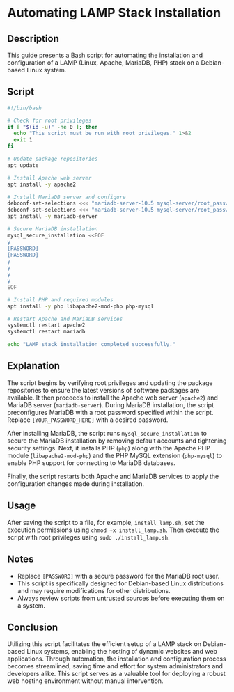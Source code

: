 # Automating LAMP Stack Installation

## Description

This guide presents a Bash script for automating the installation and configuration of a LAMP (Linux, Apache, MariaDB, PHP) stack on a Debian-based Linux system.

## Script

```bash
#!/bin/bash

# Check for root privileges
if [ "$(id -u)" -ne 0 ]; then
  echo "This script must be run with root privileges." 1>&2
  exit 1
fi

# Update package repositories
apt update

# Install Apache web server
apt install -y apache2

# Install MariaDB server and configure
debconf-set-selections <<< "mariadb-server-10.5 mysql-server/root_password password [YOUR_PASSWORD_HERE]"
debconf-set-selections <<< "mariadb-server-10.5 mysql-server/root_password_again password [YOUR_PASSWORD_HERE]"
apt install -y mariadb-server

# Secure MariaDB installation
mysql_secure_installation <<EOF
y
[PASSWORD]
[PASSWORD]
y
y
y
y
EOF

# Install PHP and required modules
apt install -y php libapache2-mod-php php-mysql

# Restart Apache and MariaDB services
systemctl restart apache2
systemctl restart mariadb

echo "LAMP stack installation completed successfully."
```

## Explanation

The script begins by verifying root privileges and updating the package repositories to ensure the latest versions of software packages are available. It then proceeds to install the Apache web server (`apache2`) and MariaDB server (`mariadb-server`). During MariaDB installation, the script preconfigures MariaDB with a root password specified within the script. Replace `[YOUR_PASSWORD_HERE]` with a desired password.

After installing MariaDB, the script runs `mysql_secure_installation` to secure the MariaDB installation by removing default accounts and tightening security settings. Next, it installs PHP (`php`) along with the Apache PHP module (`libapache2-mod-php`) and the PHP MySQL extension (`php-mysql`) to enable PHP support for connecting to MariaDB databases.

Finally, the script restarts both Apache and MariaDB services to apply the configuration changes made during installation.

## Usage

After saving the script to a file, for example, `install_lamp.sh`, set the execution permissions using `chmod +x install_lamp.sh`. Then execute the script with root privileges using `sudo ./install_lamp.sh`.

## Notes

- Replace `[PASSWORD]` with a secure password for the MariaDB root user.
- This script is specifically designed for Debian-based Linux distributions and may require modifications for other distributions.
- Always review scripts from untrusted sources before executing them on a system.

## Conclusion

Utilizing this script facilitates the efficient setup of a LAMP stack on Debian-based Linux systems, enabling the hosting of dynamic websites and web applications. Through automation, the installation and configuration process becomes streamlined, saving time and effort for system administrators and developers alike. This script serves as a valuable tool for deploying a robust web hosting environment without manual intervention.

